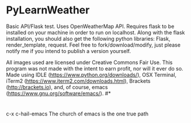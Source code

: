 # PyLearnWeather
Basic API/Flask test. Uses OpenWeatherMap API. Requires flask to be installed on your machine in order to run on localhost. Along with the flask installation, you should also get the following python libraries: Flask, render_template, request. Feel free to fork/download/modify, just please notify me if you intend to publish a version yourself.

All images used are licensed under Creative Commons Fair Use. This program was not made with the intent to earn profit, nor will it ever do so.
Made using IDLE (https://www.python.org/downloads/), OSX Terminal, iTerm2 (https://www.iterm2.com/downloads.html), Brackets (http://brackets.io), and, of course, emacs (https://www.gnu.org/software/emacs/).
#*
#
#
#
#
#
#
#
#
#
#
#
#
#
#
#
#
#
#
#
#
c-x c-hail-emacs
The church of emacs is the one true path
